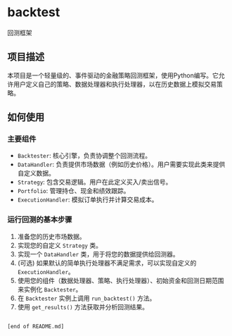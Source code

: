 # backtest
回测框架

## 项目描述
本项目是一个轻量级的、事件驱动的金融策略回测框架，使用Python编写。它允许用户定义自己的策略、数据处理器和执行处理器，以在历史数据上模拟交易策略。

## 如何使用

### 主要组件
- `Backtester`: 核心引擎，负责协调整个回测流程。
- `DataHandler`: 负责提供市场数据（例如历史价格）。用户需要实现此类来提供自定义数据。
- `Strategy`: 包含交易逻辑。用户在此定义买入/卖出信号。
- `Portfolio`: 管理持仓、现金和绩效跟踪。
- `ExecutionHandler`: 模拟订单执行并计算交易成本。

### 运行回测的基本步骤
1. 准备您的历史市场数据。
2. 实现您的自定义 `Strategy` 类。
3. 实现一个 `DataHandler` 类，用于将您的数据提供给回测器。
4. (可选) 如果默认的简单执行处理器不满足需求，可以实现自定义的 `ExecutionHandler`。
5. 使用您的组件（数据处理器、策略、执行处理器）、初始资金和回测日期范围来实例化 `Backtester`。
6. 在 `Backtester` 实例上调用 `run_backtest()` 方法。
7. 使用 `get_results()` 方法获取并分析回测结果。
```

[end of README.md]
